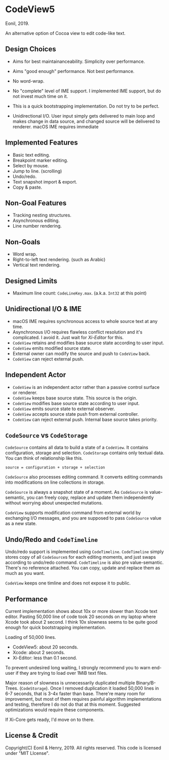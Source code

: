 CodeView5
=========
Eonil, 2019.

An alternative option of Cocoa view to edit code-like text. 



Design Choices
-------------------
- Aims for best maintainanceability. Simplicity over performance.
- Aims "good enough" performance. Not best performance.
- No word-wrap. 
- No "complete" level of IME support. I implemented IME support, but do not invest much time on it.
- This is a quick bootstrapping implementation. Do not try to be perfect.

- Unidirectional I/O. User input simply gets delivered to main loop
  and makes change in data source, and changed source will be delivered
  to renderer. macOS IME requires immediate
  
Implemented Features
--------------------------
- Basic text editing.
- Breakpoint marker editing.
- Select by mouse.
- Jump to line. (scrolling)
- Undo/redo.
- Text snapshot import & export.
- Copy & paste.
  
Non-Goal Features
----------------------
- Tracking nesting structures.
- Asynchronous editing.
- Line number rendering.

Non-Goals
-----------------
- Word wrap.
- Right-to-left text rendering. (such as Arabic)
- Vertical text rendering.

Designed Limits
-------------------
- Maximum line count: `CodeLineKey.max`. (a.k.a. `Int32` at this point)


Unidirectional I/O & IME
----------------------------
- macOS IME requires synchronous access to whole source text at any time.
- Asynchronous I/O requires flawless conflict resolution and it's complicated.
  I avoid it. Just wait for *Xi-Editor* for this. 
- `CodeView` retains and modifies base source state according to user input.
- `CodeView` emits modified source state.
- External owner can modify the source and push to `CodeView` back.
- `CodeView` can reject external push.

Independent Actor
----------------------
- `CodeView` is an independent actor rather than a passive control surface or renderer.
- `CodeView` keeps base source state. This source is the origin.
- `CodeView` modifies base source state according to user input.
- `CodeView` emits source state to external observer.
- `CodeView` accepts source state push from external controller.
- `CodeView` can reject external push. Internal base source takes priority.






`CodeSource` vs `CodeStorage`
-------------------------------------
`CodeSource` contains all data to build a state of a `CodeView`.
It contains configuration, storage and selection.
`CodeStorage` contains only textual data. 
You can think of relationship like this.

    source = configuration + storage + selection
    
`CodeSource` also processes editing command.
It converts editing commands into modifications 
on line collections in storage.

`CodeSource` is always a snapshot state of a moment.
As `CodeSource` is value-semantic, you can freely copy,
replace and update them independently without worrying
about unexpected mutations.

`CodeView` supports modification command from external 
world by exchanging I/O messages, and you are supposed
to pass `CodeSource` value as a new state.



Undo/Redo and `CodeTimeline`
--------------------------------------
Undo/redo support is implemented using `CodeTimeline`.
`CodeTimeline` simply stores copy of all `CodeSource`s 
for each editing moments, and just swaps according to 
undo/redo command.
`CodeTimeline` is also pre value-semantic. There's no
reference attached. You can copy, update and replace
them as much as you want.

`CodeView` keeps one timline and does not expose it to
public.



Performance
----------------
Current implementation shows about 10x or more slower than Xcode
text editor. Pasting 50,000 line of code took 20 seconds on my laptop
where Xcode took about 2 second. I think 10x slowness seems to be
quite good enough for quick bootstrapping implementation.

Loading of 50,000 lines.
- CodeView5: about 20 seconds.
- Xcode: about 2 seconds.
- Xi-Editor: less than 0.1 second.

To prevent undesired long waiting, I strongly recommend you to warn
end-user if they are trying to load over 1MiB text files.

Major reason of slowness is unnecessarily duplicated multiple 
Binary/B-Trees. (`CodeStorage`). Once I removed duplication
it loaded 50,000 lines in 6-7 seconds, that is 3-4x faster than base.
There're many room for improvement, but most of them requires
painful algorithm implementations and testing, therefore I do not
do that at this moment. Suggested optimizations would require
these components.

If Xi-Core gets ready, I'd move on to there.


License & Credit
--------------------
Copyright(C) Eonil & Henry, 2019. All rights reserved.
This code is licensed under "MIT LIcense".
